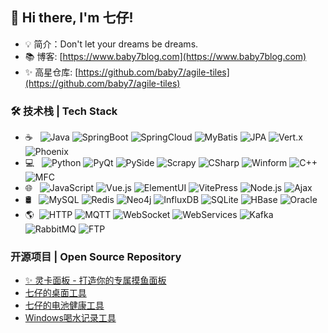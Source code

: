 ## 👋 Hi there, I'm 七仔!
- 💡 简介：Don't let your dreams be dreams.
- 📚 博客: [https://www.baby7blog.com](https://www.baby7blog.com)
- ✨ 高星仓库: [https://github.com/baby7/agile-tiles](https://github.com/baby7/agile-tiles)

### 🛠 技术栈 | Tech Stack

- ☕ &#160; ![Java](https://img.shields.io/badge/-Java-333333?style=flat&logo=Java&logoColor=007396)
![SpringBoot](https://img.shields.io/badge/-SpringBoot-333333?style=flat&logo=SpringBoot)
![SpringCloud](https://img.shields.io/badge/-SpringCloud-333333?style=flat&logo=Spring)
![MyBatis](https://img.shields.io/badge/-MyBatis-333333?style=flat&logo=MyBatis)
![JPA](https://img.shields.io/badge/-JPA-333333?style=flat&logo=JPA)
![Vert.x](https://img.shields.io/badge/-VertX-333333?style=flat&logo=VertX)
![Phoenix](https://img.shields.io/badge/-Phoenix-333333?style=flat&logo=Phoenix)
- 💻 &#160; ![Python](https://img.shields.io/badge/-Python-333333?style=flat&logo=Python)
![PyQt](https://img.shields.io/badge/-PyQt-333333?style=flat&logo=Qt)
![PySide](https://img.shields.io/badge/-PySide-333333?style=flat&logo=Qt)
![Scrapy](https://img.shields.io/badge/-Scrapy-333333?style=flat&logo=Scrapy)
![CSharp](https://img.shields.io/badge/-C%23-333333?style=flat&logo=c-sharp)
![Winform](https://img.shields.io/badge/-Winform-333333?style=flat&logo=Winform)
![C++](https://img.shields.io/badge/-C++-333333?style=flat&logo=C++)
![MFC](https://img.shields.io/badge/-MFC-333333?style=flat&logo=MFC)
- 🌐 &#160; ![JavaScript](https://img.shields.io/badge/-JavaScript-333333?style=flat&logo=JavaScript&logoColor=007396)
![Vue.js](https://img.shields.io/badge/-VueJS-333333?style=flat&logo=Vue.js)
![ElementUI](https://img.shields.io/badge/-ElementUI-333333?style=flat&logo=element)
![VitePress](https://img.shields.io/badge/-VitePress-333333?style=flat&logo=VitePress)
![Node.js](https://img.shields.io/badge/-Node.js-333333?style=flat&logo=node.js)
![Ajax](https://img.shields.io/badge/-Ajax-333333?style=flat&logo=Ajax)
- 🛢 &#160; ![MySQL](https://img.shields.io/badge/-MySQL-333333?style=flat&logo=mysql)
![Redis](https://img.shields.io/badge/-Redis-333333?style=flat&logo=Redis)
![Neo4j](https://img.shields.io/badge/-Neo4j-333333?style=flat&logo=neo4j)
![InfluxDB](https://img.shields.io/badge/-InfluxDB-333333?style=flat&logo=InfluxDB)
![SQLite](https://img.shields.io/badge/-SQLite-333333?style=flat&logo=SQLite)
![HBase](https://img.shields.io/badge/-HBase-333333?style=flat&logo=HBase)
![Oracle](https://img.shields.io/badge/-Oracle-333333?style=flat&logo=Oracle)
- 🌎 &#160;![HTTP](https://img.shields.io/badge/-HTTP-333333?style=flat&logo=HTTP)
![MQTT](https://img.shields.io/badge/-MQTT-333333?style=flat&logo=MQTT)
![WebSocket](https://img.shields.io/badge/-WebSocket-333333?style=flat&logo=WebSocket)
![WebServices](https://img.shields.io/badge/-WebServices-333333?style=flat&logo=WebServices)
![Kafka](https://img.shields.io/badge/-Kafka-333333?style=flat&logo=Kafka)
![RabbitMQ](https://img.shields.io/badge/-RabbitMQ-333333?style=flat&logo=RabbitMQ)
![FTP](https://img.shields.io/badge/-FTP-333333?style=flat&logo=FTP)


### 开源项目 | Open Source Repository
- [✨ 灵卡面板 - 打造你的专属摸鱼面板](https://github.com/baby7/agile-tiles)
- [七仔的桌面工具](https://github.com/baby7/baby7-desktop-tool)
- [七仔的电池健康工具](https://github.com/baby7/baby7-win-battery-health)
- [Windows喝水记录工具](https://github.com/baby7/drinking)
